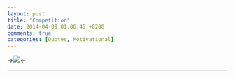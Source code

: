 ```yaml
---
layout: post
title: "Competition"
date: 2014-04-09 01:06:45 +0200
comments: true
categories: [Quotes, Motivational]
---
```


->![](http://i.imgur.com/K7M87Vm.jpg)<-

---
